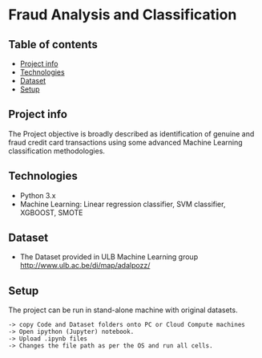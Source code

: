 # Fraud Analysis and Classification

## Table of contents
* [Project info](#project-info)
* [Technologies](#technologies)
* [Dataset](#dataset)
* [Setup](#setup)

## Project info
 The Project objective is broadly described as identification of genuine and fraud credit card transactions using some advanced Machine Learning
 classification methodologies.

## Technologies
* Python 3.x
* Machine Learning: Linear regression classifier, SVM classifier, XGBOOST, SMOTE

## Dataset
* The Dataset provided in ULB Machine Learning group http://www.ulb.ac.be/di/map/adalpozz/ 

## Setup

The project can be run in stand-alone machine with original datasets.
```
-> copy Code and Dataset folders onto PC or Cloud Compute machines
-> Open ipython (Jupyter) notebook.
-> Upload .ipynb files
-> Changes the file path as per the OS and run all cells.

```
